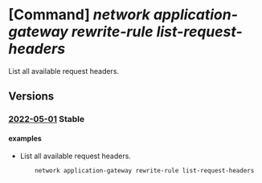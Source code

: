# [Command] _network application-gateway rewrite-rule list-request-headers_

List all available request headers.

## Versions

### [2022-05-01](/Resources/mgmt-plane/L3N1YnNjcmlwdGlvbnMve30vcHJvdmlkZXJzL21pY3Jvc29mdC5uZXR3b3JrL2FwcGxpY2F0aW9uZ2F0ZXdheWF2YWlsYWJsZXJlcXVlc3RoZWFkZXJz/2022-05-01.xml) **Stable**

<!-- mgmt-plane /subscriptions/{}/providers/microsoft.network/applicationgatewayavailablerequestheaders 2022-05-01 -->

#### examples

- List all available request headers.
    ```bash
        network application-gateway rewrite-rule list-request-headers
    ```
